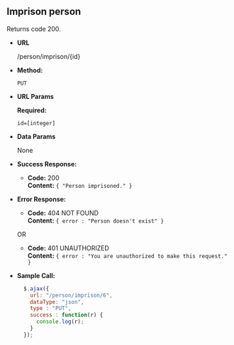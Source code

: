 **Imprison person**
----
  Returns code 200.

* **URL**

  /person/imprison/{id}

* **Method:**

  `PUT`
  
*  **URL Params**

   **Required:**
 
   `id=[integer]`

* **Data Params**

  None

* **Success Response:**

  * **Code:** 200 <br />
    **Content:** `{ "Person imprisoned." }`
 
* **Error Response:**

  * **Code:** 404 NOT FOUND <br />
    **Content:** `{ error : "Person doesn't exist" }`

  OR

  * **Code:** 401 UNAUTHORIZED <br />
    **Content:** `{ error : "You are unauthorized to make this request." }`

* **Sample Call:**

  ```javascript
    $.ajax({
      url: "/person/imprison/6",
      dataType: "json",
      type : "PUT",
      success : function(r) {
        console.log(r);
      }
    });
  ```
